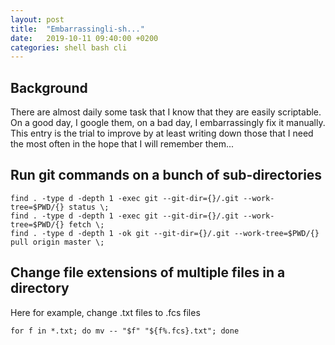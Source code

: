 ```yaml
---
layout: post
title:  "Embarrassingli-sh..."
date:   2019-10-11 09:40:00 +0200
categories: shell bash cli
---
```


## Background
There are almost daily some task that I know that they are easily scriptable. On a good day, I google them, on a bad day, I embarrassingly fix it manually. This entry is the trial to improve by at least writing down those that I need the most often in the hope that I will remember them...

## Run git commands on a bunch of sub-directories
```
find . -type d -depth 1 -exec git --git-dir={}/.git --work-tree=$PWD/{} status \;
find . -type d -depth 1 -exec git --git-dir={}/.git --work-tree=$PWD/{} fetch \;
find . -type d -depth 1 -ok git --git-dir={}/.git --work-tree=$PWD/{} pull origin master \;
```

## Change file extensions of multiple files in a directory
Here for example, change .txt files to .fcs files
```
for f in *.txt; do mv -- "$f" "${f%.fcs}.txt"; done
```




